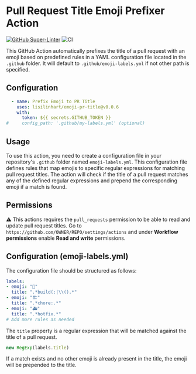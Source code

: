 # Pull Request Title Emoji Prefixer Action

[![GitHub Super-Linter](https://github.com/lisilinhart/emoji-pr-title/actions/workflows/linter.yml/badge.svg)](https://github.com/super-linter/super-linter)
![CI](https://github.com/lisilinhart/emoji-pr-title/actions/workflows/ci.yml/badge.svg)

This GitHub Action automatically prefixes the title of a pull request with an 
emoji based on predefined rules in a YAML configuration file located in the `.github` folder. 
It will default to `.github/emoji-labels.yml` if not other path is specified.

## Configuration

```yaml 
  - name: Prefix Emoji to PR Title       
    uses: lisilinhart/emoji-pr-title@v0.0.6
    with:
      token: ${{ secrets.GITHUB_TOKEN }}
#     config_path: '.github/my-labels.yml' (optional)
```

## Usage

To use this action, you need to create a configuration file in your repository's `.github` folder 
named `emoji-labels.yml`. This configuration file defines rules that map emojis to specific regular 
expressions for matching pull request titles. The action will check if the title of a pull request 
matches any of the defined regular expressions and prepend the corresponding emoji if a match is found.

## Permissions

⚠️ This actions requires the `pull_requests` permission to be able to read and update pull request 
titles. Go to `https://github.com/OWNER/REPO/settings/actions` and under **Workflow permissions** 
enable **Read and write** permissions.


## Configuration (emoji-labels.yml)

The configuration file should be structured as follows:

```yaml
labels:
- emoji: "🔨"
  title: ".*build(:|\\().*"
- emoji: "🏗️"
  title: ".*chore:.*"
- emoji: "🚑"
  title: ".*hotfix.*"
# Add more rules as needed
```

The `title` property is a regular expression that will be matched against the title of a pull request.

```js
new RegExp(labels.title)
```

If a match exists and no other emoji is already present in the title, the emoji will be prepended to the
title.
